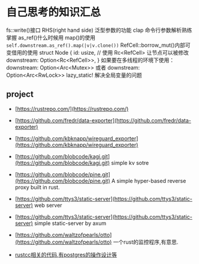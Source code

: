 # 自己思考的知识汇总

fs::write()接口
RHS(right hand side) 泛型参数的功能
clap 命令行参数解析熟练掌握
as_ref()什么时候用
map()的使用 `self.downstream.as_ref().map(|v|v.clone())`
RefCell::borrow_mut()内部可变借用的使用
struct Node {
  id: usize,
  // 使用 Rc<RefCell<T>> 让节点可以被修改
  downstream: Option<Rc<RefCell<Node>>>,
}
 如果要在多线程的环境下使用： downstream: Option<Arc<Mutex<T>>> 或者
 downstream: Option<Arc<RwLock<T>>>
 lazy_static! 解决全局变量的问题


## project

- [https://rustrepo.com/](https://rustrepo.com/)

- [https://github.com/fredr/data-exporter](https://github.com/fredr/data-exporter)
- [https://github.com/kbknapp/wireguard_exporter](https://github.com/kbknapp/wireguard_exporter)
- [https://github.com/blobcode/kagi.git](https://github.com/blobcode/kagi.git) simple kv sotre
- [https://github.com/blobcode/pine.git](https://github.com/blobcode/pine.git) A simple hyper-based reverse proxy built in rust.
- [https://github.com/ttys3/static-server](https://github.com/ttys3/static-server) web server
- [https://github.com/ttys3/static-server](https://github.com/ttys3/static-server) simple static-server by axum
- [https://github.com/waltzofpearls/otto](https://github.com/waltzofpearls/otto) 一个rust的监控程序,有意思.
- [rustcc相关的代码,有postgres的操作设计等](https://github.com/daogangtang/forustm)
